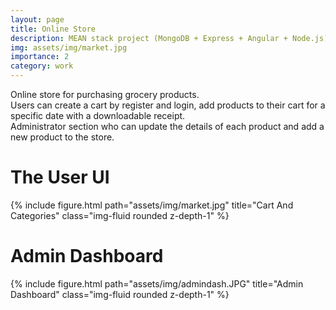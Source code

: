 ```yaml
---
layout: page
title: Online Store
description: MEAN stack project (MongoDB + Express + Angular + Node.js)
img: assets/img/market.jpg
importance: 2
category: work
---
```


<div class="row">

</div>
<div class="caption">
    Online store for purchasing grocery products.
    <br>
    Users can create a cart by register and login,
    add products to their cart for a specific date with a downloadable receipt.
    <br>
    Administrator section who can update the details of each product and add a new product to the store.
</div>
<div class="caption">
    <h1> The User UI </h1>
</div>
<div class="row">
    <div class="col-sm mt-3 mt-md-0">
        {% include figure.html path="assets/img/market.jpg" title="Cart And Categories" class="img-fluid rounded z-depth-1" %}
    </div>

</div>

<div class="caption">
    <h1> Admin Dashboard </h1>
</div>
<div class="row">
    <div class="col-sm mt-3 mt-md-0">
        {% include figure.html path="assets/img/admindash.JPG" title="Admin Dashboard" class="img-fluid rounded z-depth-1" %}
    </div>
</div>